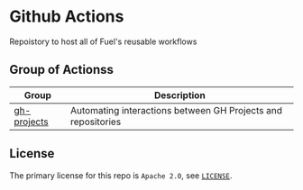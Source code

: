 # Github Actions

Repoistory to host all of Fuel's reusable workflows

## Group of Actionss

| Group                         | Description                                                  |
| ----------------------------- | ------------------------------------------------------------ |
| [gh-projects](./gh-projects/) | Automating interactions between GH Projects and repositories |

## License

The primary license for this repo is `Apache 2.0`, see [`LICENSE`](./LICENSE.md).
